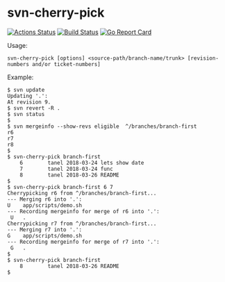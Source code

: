 # svn-cherry-pick

[![Actions Status](https://github.com/tanelpuhu/svn-cherry-pick/workflows/Go/badge.svg)](https://github.com/tanelpuhu/svn-cherry-pick/actions)
[![Build Status](https://travis-ci.org/tanelpuhu/svn-cherry-pick.svg?branch=master)](https://travis-ci.org/tanelpuhu/svn-cherry-pick)
[![Go Report Card](https://goreportcard.com/badge/github.com/tanelpuhu/svn-cherry-pick)](https://goreportcard.com/report/github.com/tanelpuhu/svn-cherry-pick)

Usage:

	svn-cherry-pick [options] <source-path/branch-name/trunk> [revision-numbers and/or ticket-numbers]


Example:

	$ svn update
	Updating '.':
	At revision 9.
	$ svn revert -R .
	$ svn status
	$
	$ svn mergeinfo --show-revs eligible  ^/branches/branch-first
	r6
	r7
	r8
	$
	$ svn-cherry-pick branch-first
	    6        tanel 2018-03-24 lets show date
	    7        tanel 2018-03-24 func
	    8        tanel 2018-03-26 README
	$
	$ svn-cherry-pick branch-first 6 7
	Cherrypicking r6 from ^/branches/branch-first...
	--- Merging r6 into '.':
	U    app/scripts/demo.sh
	--- Recording mergeinfo for merge of r6 into '.':
	 U   .
	Cherrypicking r7 from ^/branches/branch-first...
	--- Merging r7 into '.':
	G    app/scripts/demo.sh
	--- Recording mergeinfo for merge of r7 into '.':
	 G   .
	$
	$ svn-cherry-pick branch-first
	    8        tanel 2018-03-26 README
	$
